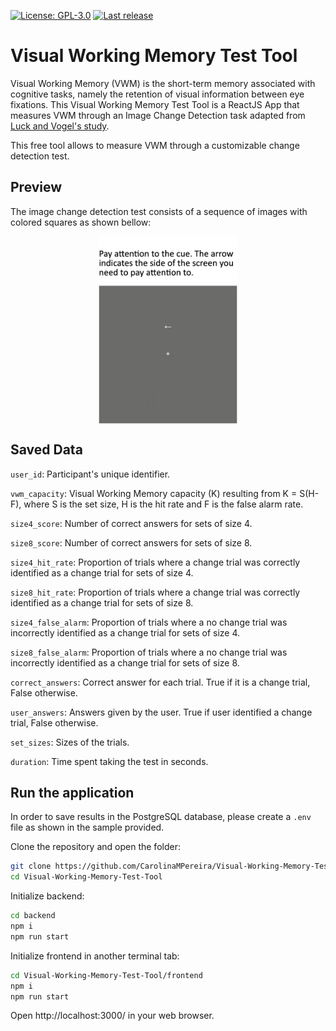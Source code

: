 [![License: GPL-3.0](https://badgen.net/github/license/CarolinaMPereira/Visual-Working-Memory-Test-Tool)](https://www.gnu.org/licenses/gpl-3.0)
[![Last release](https://badgen.net/github/release/CarolinaMPereira/Visual-Working-Memory-Test-Tool)](https://github.com/CarolinaMPereira/Visual-Working-Memory-Test-Tool)

# Visual Working Memory Test Tool

Visual Working Memory (VWM) is the short-term memory associated with cognitive tasks, namely the retention of visual information between eye fixations.
This Visual Working Memory Test Tool is a ReactJS App that measures VWM through an Image Change Detection task adapted from [Luck and Vogel's study][1].

This free tool allows to measure VWM through a customizable change detection test.

[1]: https://doi.org/10.1038/36846 "The capacity of visual working memory for features and conjunctions. (Luck and Vogel, 1997)"

## Preview

The image change detection test consists of a sequence of images with colored squares as shown bellow:

<p align="center">
    <img src="frontend\src\img\vwm-instructions.gif" alt="VWM Test Tool Demo" height="300" style="display: block; margin: 0 auto"/>
</p>

## Saved Data

```user_id```: Participant's unique identifier.

```vwm_capacity```: Visual Working Memory capacity (K) resulting from K = S(H-F), where S is the set size, H is the hit rate and F is the false alarm rate.

```size4_score```: Number of correct answers for sets of size 4.

```size8_score```: Number of correct answers for sets of size 8.

```size4_hit_rate```: Proportion of trials where a change trial was correctly identified as a change trial for sets of size 4.

```size8_hit_rate```: Proportion of trials where a change trial was correctly identified as a change trial for sets of size 8.

```size4_false_alarm```: Proportion of trials where a no change trial was incorrectly identified as a change trial for sets of size 4.

```size8_false_alarm```: Proportion of trials where a no change trial was incorrectly identified as a change trial for sets of size 8.

```correct_answers```: Correct answer for each trial. True if it is a change trial, False otherwise.

```user_answers```: Answers given by the user. True if user identified a change trial, False otherwise.

```set_sizes```: Sizes of the trials.

```duration```: Time spent taking the test in seconds.

## Run the application

In order to save results in the PostgreSQL database, please create a `.env` file as shown in the sample provided.

Clone the repository and open the folder:

```bash
git clone https://github.com/CarolinaMPereira/Visual-Working-Memory-Test-Tool.git
cd Visual-Working-Memory-Test-Tool
```

Initialize backend:

```bash
cd backend
npm i
npm run start
```

Initialize frontend in another terminal tab:

```bash
cd Visual-Working-Memory-Test-Tool/frontend
npm i
npm run start
```

Open http://localhost:3000/ in your web browser.
